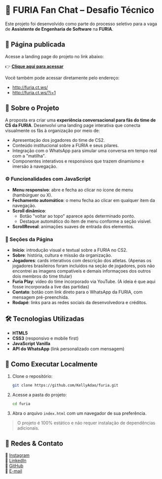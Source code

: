 # 🐺 FURIA Fan Chat – Desafio Técnico

Este projeto foi desenvolvido como parte do processo seletivo para a vaga de **Assistente de Engenharia de Software** na **FURIA**.

## 🔗 Página publicada

Acesse a landing page do projeto no link abaixo:

👉 **[Clique aqui para acessar](http://furia.ct.ws/)**

Você também pode acessar diretamente pelo endereço:

- http://furia.ct.ws/
- http://furia.ct.ws/?i=1

## 💬 Sobre o Projeto

A proposta era criar uma **experiência conversacional para fãs do time de CS da FURIA**. Desenvolvi uma landing page interativa que conecta visualmente os fãs à organização por meio de:

- Apresentação dos jogadores do time de CS2.
- Conteúdo institucional sobre a FURIA e seus pilares.
- Integração com o WhatsApp para simular uma conversa em tempo real com a "matilha".
- Componentes interativos e responsivos que trazem dinamismo e imersão à navegação.

### ⚙️ Funcionalidades com JavaScript

- **Menu responsivo**: abre e fecha ao clicar no ícone de menu (hambúrguer ou X).
- **Fechamento automático**: o menu fecha ao clicar em qualquer item da navegação.
- **Scroll dinâmico**:
  - Botão "voltar ao topo" aparece após determinado ponto.
  - Destaque automático do item de menu conforme a seção visível.
- **ScrollReveal**: animações suaves de entrada dos elementos.

### 📄 Seções da Página

- **Início**: introdução visual e textual sobre a FURIA no CS2.
- **Sobre**: história, cultura e missão da organização.
- **Jogadores**: cards interativos com descrição dos atletas. (Apenas os jogadores brasileiros foram incluídos na seção de jogadores, pois não encontrei as imagens compatíveis e demais informaçoes dos outros dois membros do time titular)
- **Furia Play**: vídeo do time incorporado via YouTube. (A ideia é que aqui fosse incorporada a live das partidas)
- **Contato**: botão com link direto para o WhatsApp da FURIA, com mensagem pré-preenchida.
- **Rodapé**: links para as redes sociais da desenvolvedora e créditos.

## 🛠️ Tecnologias Utilizadas

- **HTML5**
- **CSS3** (responsivo e mobile first)
- **JavaScript Vanilla**
- **API do WhatsApp** (link personalizado com mensagem)

## 🧪 Como Executar Localmente

1. Clone o repositório:

   ```bash
   git clone https://github.com/KellyAdao/furia.git
   ```

2. Acesse a pasta do projeto:

   ```bash
   cd furia
   ```

3. Abra o arquivo `index.html` com um navegador de sua preferência.

> O projeto é 100% estático e não requer instalação de dependências adicionais.

## 📱 Redes & Contato

🔗 [Instagram](https://www.instagram.com/kellycode_)  
🔗 [LinkedIn](https://www.linkedin.com/in/kelly-adao/)  
🔗 [GitHub](https://github.com/KellyAdao)  
📩 [E-mail](kellyadao5@gmail.com)
